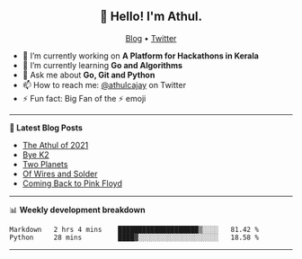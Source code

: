 <h2 align="center">👋 Hello! I'm Athul.</h2>
<p align="center">
  <a href="https://blog.athulcyriac.in">Blog</a> •
  <a href="https://twitter.com/athulcajay">Twitter</a>
</p>


- 🔭 I’m currently working on **A Platform for Hackathons in Kerala**
- 🌱 I’m currently learning **Go and Algorithms**
- 💬 Ask me about **Go, Git and Python**
- 📫 How to reach me: [@athulcajay](https://twitter.com/athulcajay) on Twitter
- ⚡ Fun fact: Big Fan of the :zap: emoji

-------

**📝 Latest Blog Posts**

<!-- BLOG-POST-LIST:START -->
- [The Athul of 2021](https://blog.athulcyriac.in/blog/2021-me/)
- [Bye K2](https://blog.athulcyriac.in/blog/bye-k2/)
- [Two Planets](https://blog.athulcyriac.in/blog/two-planets/)
- [Of Wires and Solder](https://blog.athulcyriac.in/blog/macropad/)
- [Coming Back to Pink Floyd](https://blog.athulcyriac.in/blog/pink-floyd/)
<!-- BLOG-POST-LIST:END -->

-------

📊 **Weekly development breakdown**
<!--START_SECTION:waka-->
```text
Markdown   2 hrs 4 mins    ████████████████████▒░░░░   81.42 % 
Python     28 mins         ████▓░░░░░░░░░░░░░░░░░░░░   18.58 % 
```
<!--END_SECTION:waka-->

-------

